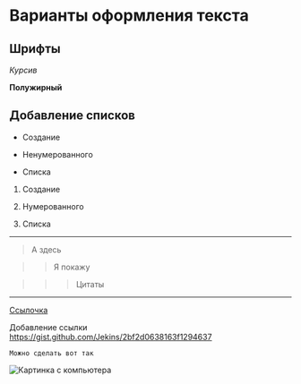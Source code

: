 # Варианты оформления текста

## Шрифты


*Курсив*

**Полужирный**

## Добавление списков

* Создание 

* Ненумерованного 

* Списка

1. Создание

2. Нумерованного 

3. Списка


* * * 

> А здесь 

>> Я покажу

>>> Цитаты

* * * 

[Ссылочка](https://gist.github.com/Jekins/2bf2d0638163f1294637 "источник")

Добавление ссылки <https://gist.github.com/Jekins/2bf2d0638163f1294637>

`Можно сделать вот так`

![Картинка с компьютера](I:\608px-Губка_Боб_персонаж.PNG) 



